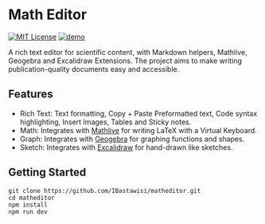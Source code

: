 # Math Editor

[![MIT License](https://img.shields.io/badge/license-MIT-blue.svg)](https://github.com/IBastawisi/math-editor/blob/master/LICENSE)
[![demo](https://img.shields.io/badge/live-demo-blue)](https://matheditor.ml/playground)

A rich text editor for scientific content, with Markdown helpers, Mathlive,
Geogebra and Excalidraw Extensions. The project aims to make writing
publication-quality documents easy and accessible.

## Features

- Rich Text: Text formatting, Copy + Paste Preformatted text, Code syntax
  highlighting, Insert Images, Tables and Sticky notes.
- Math: Integrates with [Mathlive](https://cortexjs.io/mathlive) for writing
  LaTeX with a Virtual Keyboard.
- Graph: Integrates with [Geogebra](https://www.geogebra.org) for graphing
  functions and shapes.
- Sketch: Integrates with [Excalidraw](https://excalidraw.com/) for hand-drawn
  like sketches.

## Getting Started

```
git clone https://github.com/IBastawisi/matheditor.git
cd matheditor
npm install
npm run dev
```
